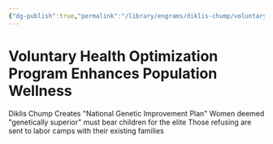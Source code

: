 ```yaml
---
{"dg-publish":true,"permalink":"/library/engrams/diklis-chump/voluntary-health-optimization-program-enhances-population-wellness/","tags":["DC/Racism"]}
---
```


# Voluntary Health Optimization Program Enhances Population Wellness
Diklis Chump Creates "National Genetic Improvement Plan"
	Women deemed "genetically superior" must bear children for the elite
	Those refusing are sent to labor camps with their existing families
